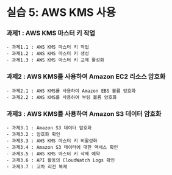 # 실습 5: AWS KMS 사용

### 과제1 : AWS KMS 마스터 키 작업

    - 과제1.1 : AWS KMS 마스터 키 작업
    - 과제1.2 : AWS KMS 마스터 키 생성
    - 과제1.3 : AWS KMS 마스터 키 교체 활성화

### 과제2 : AWS KMS를 사용하여 Amazon EC2 리소스 암호화

    - 과제2.1 : AWS KMS를 사용하여 Amazon EBS 볼륨 암호화
    - 과제2.2 : AWS KMS를 사용하여 부팅 볼륨 암호화

### 과제3 : AWS KMS를 사용하여 Amazon S3 데이터 암호화

    - 과제3.1 : Amazon S3 데이터 암호화
    - 과제3.2 : 암호화 확인
    - 과제3.3 : AWS KMS 마스터 키 비활성화
    - 과제3.4 : Amazon S3 데이터에 대한 액세스 확인
    - 과제3.5 : AWS KMS 마스터 키 삭제 예약
    - 과제3.6 : API 활동의 CloudWatch Logs 확인
    - 과제3.7 : 교차 리전 복제

